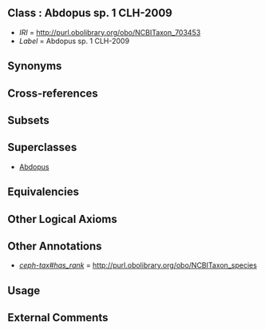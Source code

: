 
## Class : Abdopus sp. 1 CLH-2009

 * *IRI* = http://purl.obolibrary.org/obo/NCBITaxon_703453
 * *Label* = Abdopus sp. 1 CLH-2009

## Synonyms


## Cross-references


## Subsets


## Superclasses

 * [Abdopus](../../NCBITaxon/29/NCBITaxon_515829.md)

## Equivalencies


## Other Logical Axioms


## Other Annotations

 * *[ceph-tax#has_rank](../../ceph-tax#has/nk/ceph-tax#has_rank.md)* = http://purl.obolibrary.org/obo/NCBITaxon_species

## Usage


## External Comments

